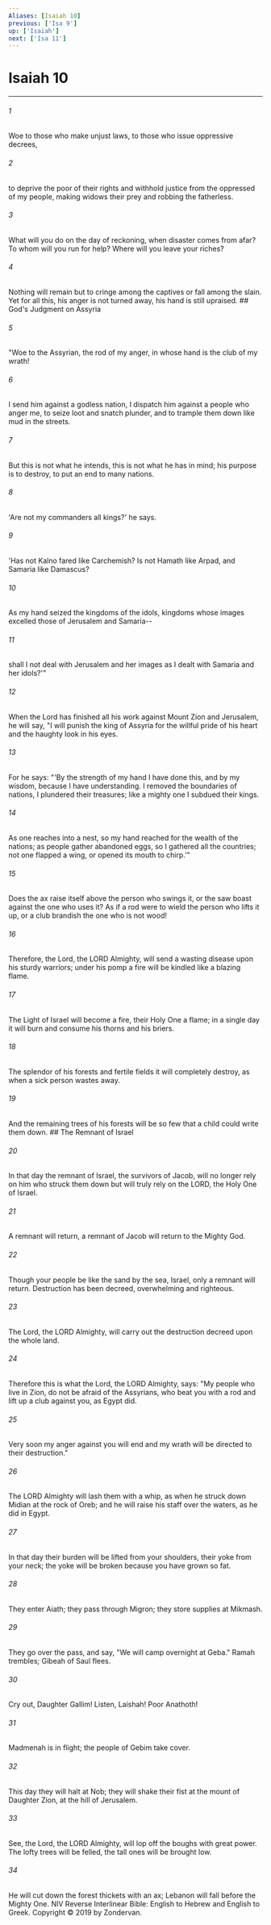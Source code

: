 ```yaml
---
Aliases: [Isaiah 10]
previous: ['Isa 9']
up: ['Isaiah']
next: ['Isa 11']
---
```

# Isaiah 10

***


###### 1 
Woe to those who make unjust laws, to those who issue oppressive decrees, 

###### 2 
to deprive the poor of their rights and withhold justice from the oppressed of my people, making widows their prey and robbing the fatherless. 

###### 3 
What will you do on the day of reckoning, when disaster comes from afar? To whom will you run for help? Where will you leave your riches? 

###### 4 
Nothing will remain but to cringe among the captives or fall among the slain. Yet for all this, his anger is not turned away, his hand is still upraised. ## God's Judgment on Assyria 

###### 5 
"Woe to the Assyrian, the rod of my anger, in whose hand is the club of my wrath! 

###### 6 
I send him against a godless nation, I dispatch him against a people who anger me, to seize loot and snatch plunder, and to trample them down like mud in the streets. 

###### 7 
But this is not what he intends, this is not what he has in mind; his purpose is to destroy, to put an end to many nations. 

###### 8 
'Are not my commanders all kings?' he says. 

###### 9 
'Has not Kalno fared like Carchemish? Is not Hamath like Arpad, and Samaria like Damascus? 

###### 10 
As my hand seized the kingdoms of the idols, kingdoms whose images excelled those of Jerusalem and Samaria-- 

###### 11 
shall I not deal with Jerusalem and her images as I dealt with Samaria and her idols?'" 

###### 12 
When the Lord has finished all his work against Mount Zion and Jerusalem, he will say, "I will punish the king of Assyria for the willful pride of his heart and the haughty look in his eyes. 

###### 13 
For he says: "'By the strength of my hand I have done this, and by my wisdom, because I have understanding. I removed the boundaries of nations, I plundered their treasures; like a mighty one I subdued their kings. 

###### 14 
As one reaches into a nest, so my hand reached for the wealth of the nations; as people gather abandoned eggs, so I gathered all the countries; not one flapped a wing, or opened its mouth to chirp.'" 

###### 15 
Does the ax raise itself above the person who swings it, or the saw boast against the one who uses it? As if a rod were to wield the person who lifts it up, or a club brandish the one who is not wood! 

###### 16 
Therefore, the Lord, the LORD Almighty, will send a wasting disease upon his sturdy warriors; under his pomp a fire will be kindled like a blazing flame. 

###### 17 
The Light of Israel will become a fire, their Holy One a flame; in a single day it will burn and consume his thorns and his briers. 

###### 18 
The splendor of his forests and fertile fields it will completely destroy, as when a sick person wastes away. 

###### 19 
And the remaining trees of his forests will be so few that a child could write them down. ## The Remnant of Israel 

###### 20 
In that day the remnant of Israel, the survivors of Jacob, will no longer rely on him who struck them down but will truly rely on the LORD, the Holy One of Israel. 

###### 21 
A remnant will return, a remnant of Jacob will return to the Mighty God. 

###### 22 
Though your people be like the sand by the sea, Israel, only a remnant will return. Destruction has been decreed, overwhelming and righteous. 

###### 23 
The Lord, the LORD Almighty, will carry out the destruction decreed upon the whole land. 

###### 24 
Therefore this is what the Lord, the LORD Almighty, says: "My people who live in Zion, do not be afraid of the Assyrians, who beat you with a rod and lift up a club against you, as Egypt did. 

###### 25 
Very soon my anger against you will end and my wrath will be directed to their destruction." 

###### 26 
The LORD Almighty will lash them with a whip, as when he struck down Midian at the rock of Oreb; and he will raise his staff over the waters, as he did in Egypt. 

###### 27 
In that day their burden will be lifted from your shoulders, their yoke from your neck; the yoke will be broken because you have grown so fat. 

###### 28 
They enter Aiath; they pass through Migron; they store supplies at Mikmash. 

###### 29 
They go over the pass, and say, "We will camp overnight at Geba." Ramah trembles; Gibeah of Saul flees. 

###### 30 
Cry out, Daughter Gallim! Listen, Laishah! Poor Anathoth! 

###### 31 
Madmenah is in flight; the people of Gebim take cover. 

###### 32 
This day they will halt at Nob; they will shake their fist at the mount of Daughter Zion, at the hill of Jerusalem. 

###### 33 
See, the Lord, the LORD Almighty, will lop off the boughs with great power. The lofty trees will be felled, the tall ones will be brought low. 

###### 34 
He will cut down the forest thickets with an ax; Lebanon will fall before the Mighty One. NIV Reverse Interlinear Bible: English to Hebrew and English to Greek. Copyright © 2019 by Zondervan.
